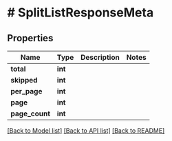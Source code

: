 # # SplitListResponseMeta

## Properties

Name | Type | Description | Notes
------------ | ------------- | ------------- | -------------
**total** | **int** |  |
**skipped** | **int** |  |
**per_page** | **int** |  |
**page** | **int** |  |
**page_count** | **int** |  |

[[Back to Model list]](../../README.md#models) [[Back to API list]](../../README.md#endpoints) [[Back to README]](../../README.md)
